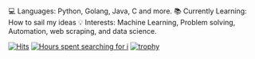 💻 Languages: Python, Golang, Java, C and more.
📚 Currently Learning: How to sail my ideas
💡 Interests: Machine Learning, Problem solving, Automation, web scraping, and data science.

[![Hits](https://hits.sh/github.com/Kaushik-Ss.svg?label=Profile-Views)](https://hits.sh/github.com/Kaushik-Ss/)
[![Hours spent searching for i](https://wakatime.com/badge/user/76b68047-0e7a-49a1-ac11-f631a2b45e33.svg)](https://github.com/kaushik-ss)
[![trophy](https://github-profile-trophy.vercel.app/?username=Kaushik-Ss)](https://github.com/ryo-ma/github-profile-trophy)
